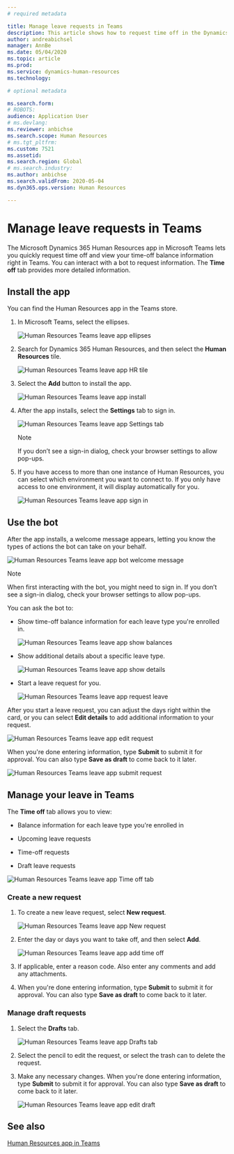 ```yaml
---
# required metadata

title: Manage leave requests in Teams
description: This article shows how to request time off in the Dynamics 365 Human Resources app in Microsoft Teams.
author: andreabichsel
manager: AnnBe
ms.date: 05/04/2020
ms.topic: article
ms.prod: 
ms.service: dynamics-human-resources
ms.technology: 

# optional metadata

ms.search.form: 
# ROBOTS: 
audience: Application User
# ms.devlang: 
ms.reviewer: anbichse
ms.search.scope: Human Resources
# ms.tgt_pltfrm: 
ms.custom: 7521
ms.assetid: 
ms.search.region: Global
# ms.search.industry: 
ms.author: anbichse
ms.search.validFrom: 2020-05-04
ms.dyn365.ops.version: Human Resources

---
```


# Manage leave requests in Teams

The Microsoft Dynamics 365 Human Resources app in Microsoft Teams lets you quickly request time off and view your time-off balance information right in Teams. You can interact with a bot to request information. The **Time off** tab provides more detailed information.

## Install the app

You can find the Human Resources app in the Teams store.

1. In Microsoft Teams, select the ellipses.

   ![Human Resources Teams leave app ellipses](./media/hr-teams-leave-app-ellipses.png)
 
2. Search for Dynamics 365 Human Resources, and then select the **Human Resources** tile.

   ![Human Resources Teams leave app HR tile](./media/hr-teams-leave-app-human-resources-tile.png)

3. Select the **Add** button to install the app.

   ![Human Resources Teams leave app install](./media/hr-teams-leave-in-store.png)

4. After the app installs, select the **Settings** tab to sign in.

   ![Human Resources Teams leave app Settings tab](./media/hr-teams-leave-app-settings-tab.png)

   > [!NOTE]
   > If you don’t see a sign-in dialog, check your browser settings to allow pop-ups. 

5. If you have access to more than one instance of Human Resources, you can select which environment you want to connect to. If you only have access to one environment, it will display automatically for you.

   ![Human Resources Teams leave app sign in](./media/hr-teams-leave-app-sign-in.png)
 
## Use the bot

After the app installs, a welcome message appears, letting you know the types of actions the bot can take on your behalf.

![Human Resources Teams leave app bot welcome message](/media/hr-teams-leave-app-bot.png)
 
> [!NOTE]
> When first interacting with the bot, you might need to sign in. If you don’t see a sign-in dialog, check your browser settings to allow pop-ups.

You can ask the bot to:

- Show time-off balance information for each leave type you're enrolled in.

   ![Human Resources Teams leave app show balances](./media/hr-teams-leave-app-bot-balances.png)
 
- Show additional details about a specific leave type.

   ![Human Resources Teams leave app show details](./media/hr-teams-leave-app-bot-details.png)

- Start a leave request for you.

   ![Human Resources Teams leave app request leave](./media/hr-teams-leave-app-bot-request.png)
 
After you start a leave request, you can adjust the days right within the card, or you can select **Edit details** to add additional information to your request.

![Human Resources Teams leave app edit request](./media/hr-teams-leave-app-bot-edit.png)
 
When you're done entering information, type **Submit** to submit it for approval. You can also type **Save as draft** to come back to it later.

![Human Resources Teams leave app submit request](./media/hr-teams-leave-app-bot-submit.png)

## Manage your leave in Teams

The **Time off** tab allows you to view:

- Balance information for each leave type you're enrolled in

- Upcoming leave requests

- Time-off requests

- Draft leave requests

![Human Resources Teams leave app Time off tab](./media/hr-teams-leave-app-bot-timeoff-tab.png)
 
### Create a new request

1. To create a new leave request, select **New request**.

   ![Human Resources Teams leave app New request](./media/hr-teams-leave-app-timeoff-tab-new.png)

2. Enter the day or days you want to take off, and then select **Add**.

   ![Human Resources Teams leave app add time off](./media/hr-teams-leave-app-timeoff-tab-add.png)

3. If applicable, enter a reason code. Also enter any comments and add any attachments.

4. When you're done entering information, type **Submit** to submit it for approval. You can also type **Save as draft** to come back to it later.

### Manage draft requests

1. Select the **Drafts** tab.

   ![Human Resources Teams leave app Drafts tab](./media/hr-teams-leave-app-bot-drafts-tab.png)

2. Select the pencil to edit the request, or select the trash can to delete the request.

3. Make any necessary changes. When you're done entering information, type **Submit** to submit it for approval. You can also type **Save as draft** to come back to it later.

   ![Human Resources Teams leave app edit draft](./media/hr-teams-leave-app-bot-drafts-edit.png)

## See also

[Human Resources app in Teams](hr-admin-teams-leave-app.md)



